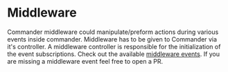 # Middleware

Commander middleware could manipulate/preform actions during various events inside commander.
Middleware has to be given to Commander via it's controller. A middleware controller is responsible for the initialization of the event subscriptions.
Check out the available [middleware events](https://github.com/jeroenrinzema/commander/blob/master/middleware.go). If you are missing a middleware event feel free to open a PR.